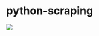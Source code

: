 # python-scraping

![](https://github.com/lbias/python-scraping/blob/master/60_combined_test/60_combined_test.png)
